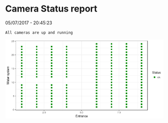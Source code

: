 Camera Status report
================
05/07/2017 - 20:45:23

    All cameras are up and running

![](camreport_files/figure-markdown_github/unnamed-chunk-2-1.png)
